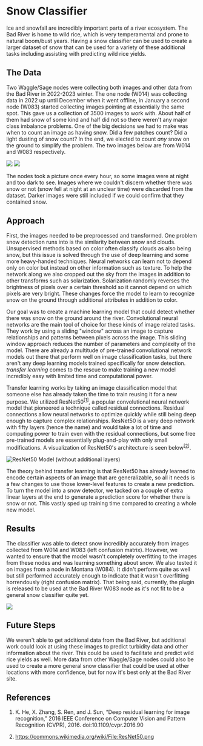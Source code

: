 # Snow Classifier

Ice and snowfall are incredibly important parts of a river ecosystem. The Bad River is home to wild rice, which is very temperamental and prone to natural boom/bust years. Having a snow classifier can be used to create a larger dataset of snow that can be used for a variety of these additional tasks including assisting with predicting wild rice yields.

## The Data
Two Waggle/Sage nodes were collecting both images and other data from the Bad River in 2022-2023 winter. The one node (W014) was collecting data in 2022 up until December when it went offline, in January a second node (W083) started collecting images pointing at essentially the same spot. This gave us a collection of 3500 images to work with. About half of them had snow of some kind and half did not so there weren't any major class imbalance problems. One of the big decisions we had to make was when to count an image as having snow. Did a few patches count? Did a light dusting of snow count? In the end, we elected to count _any_ snow on the ground to simplify the problem. The two images below are from W014 and W083 respectively.

![](imgs/snow_W014.jpg) ![](imgs/snow_W083.jpg)

The nodes took a picture once every hour, so some images were at night and too dark to see. Images where we couldn't discern whether there was snow or not (snow fell at night at an unclear time) were discarded from the dataset. Darker images were still included if we could confirm that they contained snow.

## Approach

First, the images needed to be preprocessed and transformed. One problem snow detection runs into is the similarity between snow and clouds. Unsupervised methods based on color often classify clouds as also being snow, but this issue is solved through the use of deep learning and some more heavy-handed techniques. Neural networks can learn not to depend only on color but instead on other information such as texture. To help the network along we also cropped out the sky from the images in addition to other transforms such as solarization. Solarization randomly reverses the brightness of pixels over a certain threshold so it cannot depend on which pixels are very bright. These changes force the model to learn to recognize snow on the ground through additional attributes in addition to color.

Our goal was to create a machine learning model that could detect whether there was snow on the ground around the river. Convolutional neural networks are the main tool of choice for these kinds of image related tasks. They work by using a sliding "window" across an image to capture relationships and patterns between pixels across the image. This sliding window approach reduces the number of parameters and complexity of the model. There are already a multitude of pre-trained convolutional network models out there that perform well on image classification tasks, but there aren't any deep learning models trained specifically for snow detection. _transfer learning_ comes to the rescue to make training a new model incredibly easy with limited time and computational power.

Transfer learning works by taking an image classification model that someone else has already taken the time to train reusing it for a new purpose. We utilized ResNet50<sup>[[1](#references)]</sup>, a popular convolutional neural network model that pioneered a technique called residual connections. Residual connections allow neural networks to optimize quickly while still being deep enough to capture complex relationships. ResNet50 is a very deep network with fifty layers (hence the name) and would take a lot of time and computing power to train even with the residual connections, but some free pre-trained models are essentially plug-and-play with only small modifications. A visualization of ResNet50's architecture is seen below<sup>[[2](#references)]</sup>.

![ResNet50 Model (without additional layers)](imgs/snow_ResNet50.png)

The theory behind transfer learning is that ResNet50 has already learned to encode certain aspects of an image that are generalizable, so all it needs is a few changes to use those lower-level features to create a new prediction. To turn the model into a snow detector, we tacked on a couple of extra linear layers at the end to generate a prediction score for whether there is snow or not. This vastly sped up training time compared to creating a whole new model.

## Results
The classifier was able to detect snow incredibly accurately from images collected from W014 and W083 (left confusion matrix). However, we wanted to ensure that the model wasn't completely overfitting to the images from these nodes and was learning something about snow. We also tested it on images from a node in Montana (W084). It didn't perform quite as well but still performed accurately enough to indicate that it wasn't overfitting horrendously (right confusion matrix). That being said, currently, the plugin is released to be used at the Bad River W083 node as it's not fit to be a general snow classifier quite yet.

![](imgs/snow_badriver_confusion_matrix.png)

## Future Steps

We weren't able to get additional data from the Bad River, but additional work could look at using these images to predict turbidity data and other information about the river. This could be used to facilitate and predict wild rice yields as well. More data from other Waggle/Sage nodes could also be used to create a more general snow classifier that could be used at other locations with more confidence, but for now it's best only at the Bad River site.

## References
1. K. He, X. Zhang, S. Ren, and J. Sun, “Deep residual learning for image recognition,” 2016 IEEE Conference on Computer Vision and Pattern Recognition (CVPR), 2016. doi:10.1109/cvpr.2016.90

2. https://commons.wikimedia.org/wiki/File:ResNet50.png

